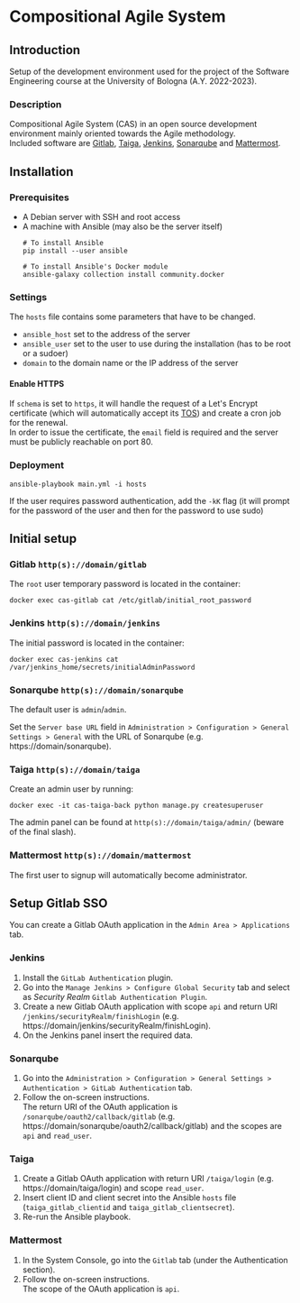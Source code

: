 # Compositional Agile System

## Introduction
Setup of the development environment used for the project of the Software Engineering course at the University of Bologna (A.Y. 2022-2023).

### Description
Compositional Agile System (CAS) in an open source development environment mainly oriented towards the Agile methodology.\
Included software are [Gitlab](https://about.gitlab.com/), [Taiga](https://www.taiga.io/), [Jenkins](https://www.jenkins.io/), [Sonarqube](https://www.sonarsource.com/products/sonarqube/) and [Mattermost](https://mattermost.com/).


## Installation

### Prerequisites
- A Debian server with SSH and root access
- A machine with Ansible (may also be the server itself)
  ```
  # To install Ansible
  pip install --user ansible

  # To install Ansible's Docker module
  ansible-galaxy collection install community.docker
  ```

### Settings
The `hosts` file contains some parameters that have to be changed.
- `ansible_host` set to the address of the server
- `ansible_user` set to the user to use during the installation (has to be root or a sudoer)
- `domain` to the domain name or the IP address of the server

#### Enable HTTPS
If `schema` is set to `https`, it will handle the request of a Let's Encrypt certificate (which will automatically accept its [TOS](https://letsencrypt.org/repository/)) and create a cron job for the renewal.\
In order to issue the certificate, the `email` field is required and the server must be publicly reachable on port 80.


### Deployment
```
ansible-playbook main.yml -i hosts
```
If the user requires password authentication, add the `-kK` flag (it will prompt for the password of the user and then for the password to use sudo)


## Initial setup
### Gitlab `http(s)://domain/gitlab`
The `root` user temporary password is located in the container:
```
docker exec cas-gitlab cat /etc/gitlab/initial_root_password
```

### Jenkins `http(s)://domain/jenkins`
The initial password is located in the container:
```
docker exec cas-jenkins cat /var/jenkins_home/secrets/initialAdminPassword
```

### Sonarqube `http(s)://domain/sonarqube`
The default user is `admin`/`admin`.

Set the `Server base URL` field in `Administration > Configuration > General Settings > General` with the URL of Sonarqube (e.g. https://domain/sonarqube).

### Taiga `http(s)://domain/taiga`
Create an admin user by running:
```
docker exec -it cas-taiga-back python manage.py createsuperuser
```
The admin panel can be found at `http(s)://domain/taiga/admin/` (beware of the final slash).

### Mattermost `http(s)://domain/mattermost`
The first user to signup will automatically become administrator.



## Setup Gitlab SSO
You can create a Gitlab OAuth application in the `Admin Area > Applications` tab.

### Jenkins
1. Install the `GitLab Authentication` plugin.
2. Go into the `Manage Jenkins > Configure Global Security` tab and select as _Security Realm_ `Gitlab Authentication Plugin`.
3. Create a new Gitlab OAuth application with scope `api` and return URI `/jenkins/securityRealm/finishLogin` (e.g. https://domain/jenkins/securityRealm/finishLogin).
4. On the Jenkins panel insert the required data.

### Sonarqube
1. Go into the `Administration > Configuration > General Settings > Authentication > GitLab Authentication` tab.
2. Follow the on-screen instructions.\
    The return URI of the OAuth application is `/sonarqube/oauth2/callback/gitlab` (e.g. https://domain/sonarqube/oauth2/callback/gitlab) and the scopes are `api` and `read_user`.

### Taiga
1. Create a Gitlab OAuth application with return URI `/taiga/login` (e.g. https://domain/taiga/login) and scope `read_user`.
2. Insert client ID and client secret into the Ansible `hosts` file (`taiga_gitlab_clientid` and `taiga_gitlab_clientsecret`).
3. Re-run the Ansible playbook.

### Mattermost
1. In the System Console, go into the `Gitlab` tab (under the Authentication section).
2. Follow the on-screen instructions.\
  The scope of the OAuth application is `api`.
